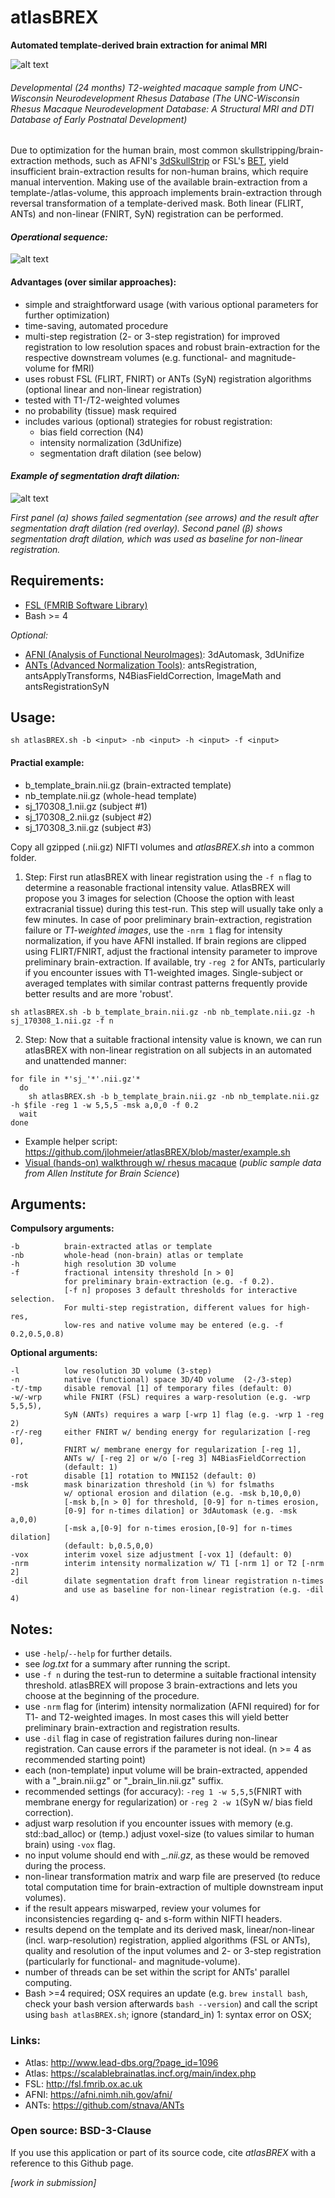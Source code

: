 # atlasBREX
**Automated template-derived brain extraction for animal MRI**

![alt text](http://www.blog.jlohmeier.de/wp-content/uploads/2017/03/animation_34.gif "Sample")
###### *Developmental (24 months) T2-weighted macaque sample from UNC-Wisconsin Neurodevelopment Rhesus Database (The UNC-Wisconsin Rhesus Macaque Neurodevelopment Database: A Structural MRI and DTI Database of Early Postnatal Development)*

Due to optimization for the human brain, most common skullstripping/brain-extraction methods, such as AFNI's [3dSkullStrip](https://afni.nimh.nih.gov/pub/dist/doc/program_help/3dSkullStrip.html) or FSL's [BET](https://fsl.fmrib.ox.ac.uk/fsl/fslwiki/BET),  yield insufficient brain-extraction results for non-human brains, which require manual intervention. Making use of the available brain-extraction from a template-/atlas-volume, this approach implements brain-extraction through reversal transformation of a template-derived mask. Both linear (FLIRT, ANTs) and non-linear (FNIRT, SyN) registration can be performed.

#### _Operational sequence:_
![alt text](http://www.blog.jlohmeier.de/wp-content/uploads/2017/03/ABX_workflow.jpg "atlasBREX workflow")

#### Advantages (over similar approaches):
- simple and straightforward usage (with various optional parameters for further optimization)
- time-saving, automated procedure
- multi-step registration (2- or 3-step registration) for improved registration to low resolution spaces and robust brain-extraction for the respective downstream volumes (e.g. functional- and magnitude-volume for fMRI)
- uses robust FSL (FLIRT, FNIRT) or ANTs (SyN) registration algorithms (optional linear and non-linear registration)
- tested with T1-/T2-weighted volumes
- no probability (tissue) mask required
- includes various (optional) strategies for robust registration: 
  * bias field correction (N4)
  * intensity normalization (3dUnifize)
  * segmentation draft dilation (see below)

#### _Example of segmentation draft dilation:_
![alt text](http://www.blog.jlohmeier.de/wp-content/uploads/2017/03/segm_draft.jpg "Sementation draft dilation")

*First panel (α) shows failed segmentation (see arrows) and the result after segmentation draft dilation (red overlay). Second panel (β) shows segmentation draft dilation, which was used as baseline for non-linear registration.*

## Requirements:
- [FSL (FMRIB Software Library)](https://fsl.fmrib.ox.ac.uk/fsl/fslwiki)
- Bash >= 4

*Optional:*
- [AFNI (Analysis of Functional NeuroImages)](https://afni.nimh.nih.gov/afni/): 3dAutomask, 3dUnifize
- [ANTs (Advanced Normalization Tools)](https://github.com/stnava/ANTs): antsRegistration, antsApplyTransforms, N4BiasFieldCorrection, ImageMath and antsRegistrationSyN

## Usage:

```
sh atlasBREX.sh -b <input> -nb <input> -h <input> -f <input>
```

#### Practial example:

- b_template_brain.nii.gz (brain-extracted template)
- nb_template.nii.gz (whole-head template)
- sj_170308_1.nii.gz (subject #1)
- sj_170308_2.nii.gz (subject #2)
- sj_170308_3.nii.gz (subject #3)

Copy all gzipped (.nii.gz) NIFTI volumes and *atlasBREX.sh* into a common folder.

1. Step: First run atlasBREX with linear registration using the `-f n` flag to determine a reasonable fractional intensity value. AtlasBREX will propose you 3 images for selection (Choose the option with least extracranial tissue) during this test-run. This step will usually take only a few minutes. In case of poor preliminary brain-extraction, registration failure or *T1-weighted images*, use the `-nrm 1` flag for intensity normalization, if you have AFNI installed. If brain regions are clipped using FLIRT/FNIRT, adjust the fractional intensity parameter to improve preliminary brain-extraction. If available, try `-reg 2` for ANTs, particularly if you encounter issues with T1-weighted images. Single-subject or averaged templates with similar contrast patterns frequently provide better results and are more 'robust'.

```
sh atlasBREX.sh -b b_template_brain.nii.gz -nb nb_template.nii.gz -h sj_170308_1.nii.gz -f n
```

2. Step: Now that a suitable fractional intensity value is known, we can run atlasBREX with non-linear registration on all subjects in an automated and unattended manner:

```
for file in *'sj_'*'.nii.gz'*
  do
    sh atlasBREX.sh -b b_template_brain.nii.gz -nb nb_template.nii.gz -h $file -reg 1 -w 5,5,5 -msk a,0,0 -f 0.2
  wait
done
```

- Example helper script: https://github.com/jlohmeier/atlasBREX/blob/master/example.sh
- [Visual (hands-on) walkthrough w/ rhesus macaque](http://www.blog.jlohmeier.de/wp-content/uploads/2017/03/visual_walkthrough.jpg) (*public sample data from Allen Institute for Brain Science*)

## Arguments:

**Compulsory arguments:**

    -b          brain-extracted atlas or template
    -nb         whole-head (non-brain) atlas or template
    -h          high resolution 3D volume
    -f          fractional intensity threshold [n > 0] 
                for preliminary brain-extraction (e.g. -f 0.2).
                [-f n] proposes 3 default thresholds for interactive selection. 
                For multi-step registration, different values for high-res, 
                low-res and native volume may be entered (e.g. -f 0.2,0.5,0.8)

**Optional arguments:**

    -l          low resolution 3D volume (3-step)
    -n          native (functional) space 3D/4D volume  (2-/3-step)
    -t/-tmp     disable removal [1] of temporary files (default: 0) 
    -w/-wrp     while FNIRT (FSL) requires a warp-resolution (e.g. -wrp 5,5,5),
                SyN (ANTs) requires a warp [-wrp 1] flag (e.g. -wrp 1 -reg 2)
    -r/-reg     either FNIRT w/ bending energy for regularization [-reg 0], 
                FNIRT w/ membrane energy for regularization [-reg 1], 
                ANTs w/ [-reg 2] or w/o [-reg 3] N4BiasFieldCorrection 
                (default: 1) 
    -rot        disable [1] rotation to MNI152 (default: 0) 
    -msk        mask binarization threshold (in %) for fslmaths 
                w/ optional erosion and dilation (e.g. -msk b,10,0,0)
                [-msk b,[n > 0] for threshold, [0-9] for n-times erosion,
                [0-9] for n-times dilation] or 3dAutomask (e.g. -msk a,0,0) 
                [-msk a,[0-9] for n-times erosion,[0-9] for n-times dilation]  
                (default: b,0.5,0,0)
    -vox        interim voxel size adjustment [-vox 1] (default: 0)
    -nrm        interim intensity normalization w/ T1 [-nrm 1] or T2 [-nrm 2]
    -dil        dilate segmentation draft from linear registration n-times 
                and use as baseline for non-linear registration (e.g. -dil 4)

## Notes:
- use `-help`/`--help` for further details.
- see *log.txt* for a summary after running the script.
- use `-f n` during the test-run to determine a suitable fractional intensity threshold. atlasBREX will propose 3 brain-extractions and lets you choose at the beginning of the procedure.
- use `-nrm` flag for (interim) intensity normalization (AFNI required) for for T1- and T2-weighted images. In most cases this will yield better preliminary brain-extraction and registration results.
- use `-dil` flag in case of registration failures during non-linear registration. Can cause errors if the parameter is not ideal. (n >= 4 as recommended starting point)
- each (non-template) input volume will be brain-extracted, appended with a "_brain.nii.gz" or "_brain_lin.nii.gz" suffix.
- recommended settings (for accuracy): `-reg 1 -w 5,5,5`(FNIRT with membrane energy for regularization) or `-reg 2 -w 1`(SyN w/ bias field correction).
- adjust warp resolution if you encounter issues with memory (e.g. std::bad_alloc) or (temp.) adjust voxel-size (to values similar to  human brain) using `-vox` flag.
- no input volume should end with *_.nii.gz*, as these would be removed during the process.
- non-linear transformation matrix and warp file are preserved (to reduce total computation time for brain-extraction of multiple downstream input volumes).
- if the result appears miswarped, review your volumes for inconsistencies regarding q- and s-form within NIFTI headers.
- results depend on the template and its derived mask, linear/non-linear (incl. warp-resolution) registration, applied algorithms (FSL or ANTs), quality and resolution of the input volumes and 2- or 3-step registration (particularly for functional- and magnitude-volume).
- number of threads can be set within the script for ANTs' parallel computing.
- Bash >=4 required; OSX requires an update (e.g. `brew install bash`, check your bash version afterwards `bash --version`) and call the script using `bash atlasBREX.sh`; ignore (standard_in) 1: syntax error on OSX;

### Links:
- Atlas: http://www.lead-dbs.org/?page_id=1096
- Atlas: https://scalablebrainatlas.incf.org/main/index.php
- FSL: http://fsl.fmrib.ox.ac.uk
- AFNI: https://afni.nimh.nih.gov/afni/
- ANTs: https://github.com/stnava/ANTs

### Open source: BSD-3-Clause
If you use this application or part of its source code, cite *atlasBREX* with a reference to this Github page.

*[work in submission]*
